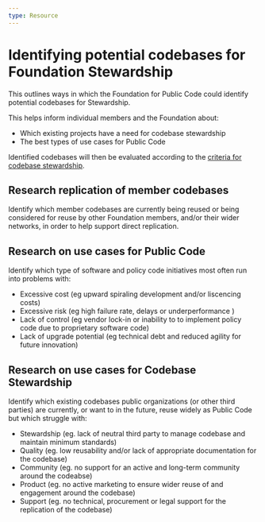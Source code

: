 ```yaml
---
type: Resource
---
```


# Identifying potential codebases for Foundation Stewardship

This outlines ways in which the Foundation for Public Code could identify potential codebases for Stewardship.

This helps inform individual members and the Foundation about:
* Which existing projects have a need for codebase stewardship
* The best types of use cases for Public Code 

Identified codebases will then be evaluated according to the [criteria for codebase stewardship](../codebase-stewardship/criteria-for-codebase-stewardship.md).

## Research replication of member codebases
Identify which member codebases are currently being reused or being considered for reuse by other Foundation members, and/or their wider networks, in order to help support direct replication.

## Research on use cases for Public Code

Identify which type of software and policy code initiatives most often run into problems with:
* Excessive cost (eg upward spiraling development and/or liscencing costs)
* Excessive risk (eg high failure rate, delays or underperformance )
* Lack of control (eg vendor lock-in or inability to to implement policy code due to proprietary software code)
* Lack of upgrade potential (eg technical debt and reduced agility for future innovation)

## Research on use cases for Codebase Stewardship

Identify which existing codebases public organizations (or other third parties) are currently, or want to in the future, reuse widely as Public Code but which struggle with:
* Stewardship (eg. lack of neutral third party to manage codebase and maintain minimum standards)
* Quality (eg. low reusability and/or lack of appropriate documentation for the codebase)
* Community (eg. no support for an active and long-term community around the codeabse)
* Product (eg. no active marketing to ensure wider reuse of and engagement around the codebase)
* Support (eg. no technical, procurement or legal support for the replication of the codebase)
